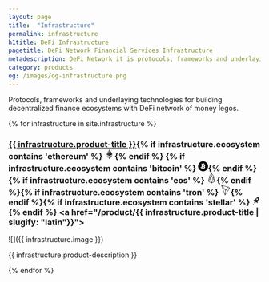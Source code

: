 ```yaml
---
layout: page
title:  "Infrastructure"
permalink: infrastructure
h1title: DeFi Infrastructure
pagetitle: DeFi Network Financial Services Infrastructure  
metadescription: DeFi Network it is protocols, frameworks and underlaying technologies for building decentralized finance ecosystems.
category: products
og: /images/og-infrastructure.png
---
```

Protocols, frameworks and underlaying technologies for building decentralized finance ecosystems with DeFi network of money legos.

{% for infrastructure in site.infrastructure %}
### <a href="{{ infrastructure.product-url }}">{{ infrastructure.product-title }}</a>{% if infrastructure.ecosystem contains 'ethereum' %} ![](images/ether.png "Built on Ethereum or related to Ethereum ecosystem"){% endif %} {% if infrastructure.ecosystem contains 'bitcoin' %} ![](/images/btc.png "Using Bitcoin ecosystem"){% endif %} {% if infrastructure.ecosystem contains 'eos' %} ![](/images/eos.png "Built on EOS or related to EOS ecosystem"){% endif %}{% if infrastructure.ecosystem contains 'tron' %} ![](/images/tron.png "Built on Tron or related to Tron ecosystem"){% endif %}{% if infrastructure.ecosystem contains 'stellar' %} ![](/images/stellar.png "Built on Stellar or related to Stellar ecosystem"){% endif %} <a href="/product/{{ infrastructure.product-title | slugify: "latin"}}"><i title="Would you recommend this product?" class="far fa-comments"></i></a>

![]({{ infrastructure.image }})

{{ infrastructure.product-description }}

{% endfor %}
